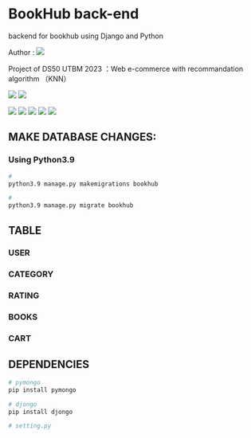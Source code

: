 # BookHub back-end
backend for bookhub using Django and Python

Author : [![](https://img.shields.io/badge/@Pas0412-grey)](https://github.com/Pas0412)

Project of DS50 UTBM 2023 ：Web e-commerce with recommandation algorithm （KNN）

![](https://img.shields.io/badge/IDE-PyCharm-lightgreen?style=flat&logo=pycharm)
![](https://img.shields.io/badge/Platform-MacOS&emsp;Ventura&emsp;13.0.1-000000?style=flat&logo=apple)

![](https://img.shields.io/badge/Python-v3.9-3776AB?style=for-the-badge&logo=python)
![](https://img.shields.io/badge/Django-v4.1.7-092E20?style=for-the-badge&logo=django)
![](https://img.shields.io/badge/MongoDB-v4.0.9-47A248?style=for-the-badge&logo=mongodb)
![](https://img.shields.io/badge/Djongo-v1.3.6-lightblue?style=for-the-badge&logo=django)
![](https://img.shields.io/badge/pymongo-v4.3.3-yellow?style=for-the-badge&logo=django)

## MAKE DATABASE CHANGES:

### Using Python3.9
``` bash
# 
python3.9 manage.py makemigrations bookhub

# 
python3.9 manage.py migrate bookhub
```

## TABLE

###  USER

###  CATEGORY

###  RATING

###  BOOKS

###  CART

## DEPENDENCIES
``` bash
# pymongo
pip install pymongo

# djongo
pip install djongo

# setting.py

```

